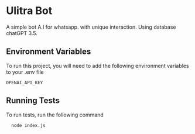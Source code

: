 
# Ulitra Bot

A simple bot A.I for whatsapp. with unique interaction. Using database chatGPT 3.5.


## Environment Variables

To run this project, you will need to add the following environment variables to your .env file

`OPENAI_API_KEY`


## Running Tests

To run tests, run the following command

```bash
  node index.js
```

